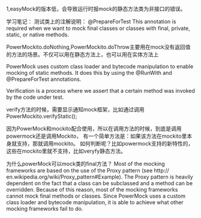 1,easyMock的版本低，会导致运行时报mock的静态方法类为非接口的错误。

学习笔记：
测试类上的注解说明：
@PrepareForTest
This annotation is required when we want to mock final classes or classes with final, private, static, or native methods.

PowerMockito.doNothing,PowerMockito.doThrow主要用在mock没有返回值的方法的场景。不仅可以用在静态方法上，也可以用在实体方法上

PowerMock uses custom class loader and bytecode manipulation to enable mocking of static methods.
It does this by using the @RunWith and @PrepareForTest annotations.

Verification is a process where we assert that a certain method was invoked by the code under test.

verify方法的时候，需要显示通知mock框架，比如通过调用 PowerMockito.verifyStatic();

因为PowerMock和mockito配合使用，所以在调用方法的时候，到底是调用powermock还是调用Mockito，
有一个简单方法是：如果该方法在mockito里本身就支持，那就调用mockito。
如何判断呢？比如powermock支持的新特性的，这些在mockito里就不支持，比如veryfy静态方法。


为什么powerMock可以mock类的final方法？
Most of the mocking frameworks are based on the use of the Proxy pattern (see http:// en.wikipedia.org/wiki/Proxy_pattern#Example).
The Proxy pattern is heavily dependent on the fact that a class can be subclassed and a method can be overridden. Because of this reason,
most of the mocking frameworks cannot mock final methods or classes.
Since PowerMock uses a custom class loader and bytecode manipulation, it is able to achieve what other mocking frameworks fail to do.